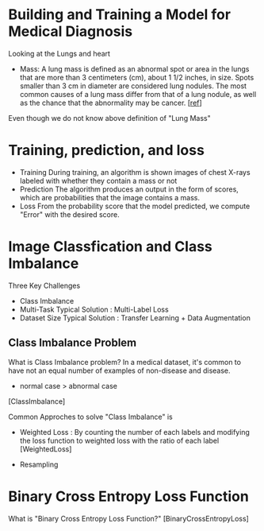 # Building and Training a Model for Medical Diagnosis

Looking at the Lungs and heart

- Mass: A lung mass is defined as an abnormal spot or area in the lungs that are more than 3 centimeters (cm), about 1 1/2 inches, in size. Spots smaller than 3 cm in diameter are considered lung nodules. The most common causes of a lung mass differ from that of a lung nodule, as well as the chance that the abnormality may be cancer. [[ref](https://www.verywellhealth.com/lung-mass-possible-causes-and-what-to-expect-2249388)]

Even though we do not know above definition of "Lung Mass"


# Training, prediction, and loss
- Training 
During training, an algorithm is shown images of chest X-rays labeled with whether they contain a mass or not
- Prediction
The algorithm produces an output in the form of scores, which are probabilities that the image contains a mass.
- Loss
From the probability score that the model predicted, we compute "Error" with the desired score.

# Image Classfication and Class Imbalance
Three Key Challenges
- Class Imbalance 
- Multi-Task
Typical Solution : Multi-Label Loss 
- Dataset Size
Typical Solution : Transfer Learning + Data Augmentation

## Class Imbalance Problem
What is Class Imbalance problem?
In a medical dataset, it's common to have not an equal number of examples of non-disease and disease.
- normal case > abnormal case 

[ClassImbalance]

Common Approches to solve "Class Imbalance" is 
- Weighted Loss : By counting the number of each labels and modifying the loss function to weighted loss with the ratio of each label 
[WeightedLoss]

- Resampling

# Binary Cross Entropy Loss Function
What is "Binary Cross Entropy Loss Function?"
[BinaryCrossEntropyLoss]


